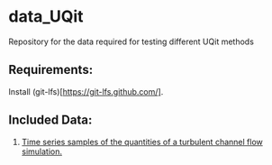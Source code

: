 # data_UQit
Repository for the data required for testing different UQit methods

## Requirements:
Install (git-lfs)[https://git-lfs.github.com/].

## Included Data:

1. [Time series samples of the quantities of a turbulent channel flow simulation.](https://github.com/salrm8/data_UQit/tree/master/UQit_ts/channel_ts/C8_25_rawdata)
